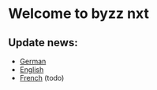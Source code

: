 # Welcome to byzz nxt

## Update news:
- [German](https://github.com/orangedentalGit/byzz-docs/wiki/UpdateNews-de)
- [English](https://github.com/orangedentalGit/byzz-docs/wiki/UpdateNews-en)
- [French](https://github.com/orangedentalGit/byzz-docs/wiki/UpdateNews-fr) (todo)
